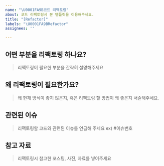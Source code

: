 ```yaml
---
name: "\U0001FA9B코드 리팩토링"
about: 코드 리팩토링시 본 템플릿을 이용해주세요.
title: "[Refactor]"
labels: "\U0001FA9BRefactor"
assignees: ''

---
```


## 어떤 부분을 리팩토링 하나요?
> 리팩토링이 필요한 부분을 간략히 설명해주세요

## 왜 리팩토링이 필요한가요?
> 왜 현재 방식이 좋지 않은지, 혹은 리팩토링 할 방법이 왜 좋은지 서술해주세요.

## 관련된 이슈
> 리팩토링할 코드와 관련된 이슈를 언급해 주세요 ex) #이슈번호

## 참고 자료
> 리팩토링시 참고한 포스팅, 사진, 자료를 넣어주세요